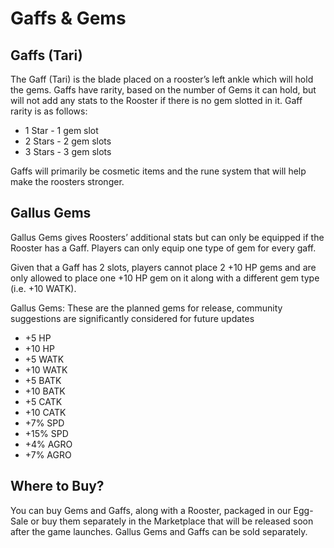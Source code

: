 # Gaffs & Gems

## Gaffs (Tari)

The Gaff (Tari) is the blade placed on a rooster’s left ankle which will hold the gems. Gaffs have rarity, based on the number of Gems it can hold, but will not add any stats to the Rooster if there is no gem slotted in it. Gaff rarity is as follows:

- 1 Star - 1 gem slot&#x20;
- 2 Stars - 2 gem slots&#x20;
- 3 Stars - 3 gem slots

Gaffs will primarily be cosmetic items and the rune system that will help make the roosters stronger.

## Gallus Gems

Gallus Gems gives Roosters’ additional stats but can only be equipped if the Rooster has a Gaff. Players can only equip one type of gem for every gaff.

Given that a Gaff has 2 slots, players cannot place 2 +10 HP gems and are only allowed to place one +10 HP gem on it along with a different gem type (i.e. +10 WATK).

Gallus Gems: These are the planned gems for release, community suggestions are significantly considered for future updates

- +5 HP
- +10 HP
- +5 WATK
- +10 WATK
- +5 BATK
- +10 BATK
- +5 CATK
- +10 CATK
- +7% SPD
- +15% SPD
- +4% AGRO
- +7% AGRO

## Where to Buy?

You can buy Gems and Gaffs, along with a Rooster, packaged in our Egg-Sale or buy them separately in the Marketplace that will be released soon after the game launches. Gallus Gems and Gaffs can be sold separately.
